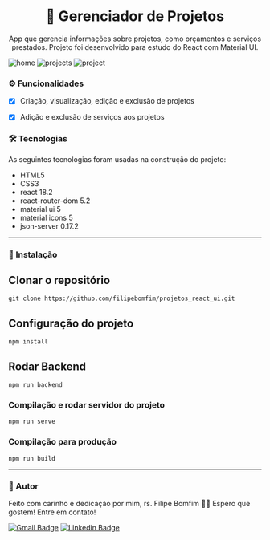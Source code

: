 <h1 align="center">
     📒 Gerenciador de Projetos</a>
</h1>
<p align="center">App que gerencia informações sobre projetos, como orçamentos e serviços prestados. Projeto foi desenvolvido para estudo do React com Material UI. </p>


![home](https://user-images.githubusercontent.com/38573324/230089741-a0bb823c-5a9a-4515-8055-587258866bf1.png)
![projects](https://user-images.githubusercontent.com/38573324/230090452-edc2dc1a-5317-45b6-bf2e-abdeeb479f79.png)
![project](https://user-images.githubusercontent.com/38573324/230091473-e8c3ed76-faee-43d3-9dfd-4525fd7cafe9.png)


<h3 id="features">⚙️ Funcionalidades</h3>

- [x] Criação, visualização, edição e exclusão de projetos
- [x] Adição e exclusão de serviços aos projetos


<h3 id="tecnologias">🛠 Tecnologias</h3>

As seguintes tecnologias foram usadas na construção do projeto:

- HTML5
- CSS3
- react 18.2
- react-router-dom 5.2
- material ui 5
- material icons 5
- json-server 0.17.2
<hr>

<h3 id="instalacao">🎲 Instalação</h3>

## Clonar o repositório
```
git clone https://github.com/filipebomfim/projetos_react_ui.git
```

## Configuração do projeto
```
npm install
```

## Rodar Backend
```
npm run backend
```

### Compilação e rodar servidor do projeto
```
npm run serve
```

### Compilação para produção
```
npm run build
```
<hr>


<h3 id="autor">🦸 Autor</h3>

Feito com carinho e dedicação por mim, rs. Filipe Bomfim 👋🏽 Espero que gostem! 
Entre em contato!

[![Gmail Badge](https://img.shields.io/badge/-Filipe-c14438?style=flat-square&logo=Gmail&logoColor=white&link=mailto:filipebomfim.dev@gmail.com)](mailto:filipebomfim.dev@gmail.com)
[![Linkedin Badge](https://img.shields.io/badge/-Filipe-blue?style=flat-square&logo=Linkedin&logoColor=white&link=https://www.linkedin.com/in/filipe-bomfim-931256224/)](https://www.linkedin.com/in/filipe-bomfim-931256224/)

